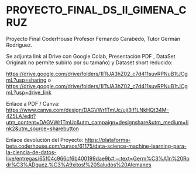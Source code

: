 # PROYECTO_FINAL_DS_II_GIMENA_CRUZ

Proyecto Final CoderHouse Profesor Fernando Carabedo, Tutor Germán Rodriguez.

Se adjunta link al Drive con  Google Colab, Presentación PDF , DataSet Original( no permite subirlo por su tamaño) y Dataset short reducido:

https://drive.google.com/drive/folders/1ITtJA3hZ02_c7d411suvRPNuB1tJCgmL?usp=sharing    o      
https://drive.google.com/drive/folders/1ITtJA3hZ02_c7d411suvRPNuB1tJCgmL?usp=drive_link

Enlace a PDF / Canva:  https://www.canva.com/design/DAGVWr1TmUc/uij3lf1LNkHQt34M-4Z5LA/edit?utm_content=DAGVWr1TmUc&utm_campaign=designshare&utm_medium=link2&utm_source=sharebutton

Enlace devolución del Proyecto: https://plataforma-beta.coderhouse.com/cursos/61175/data-science-machine-learning-para-la-ciencia-de-datos-live/entregas/65f04c966cf6b400199dae9b#:~:text=Germ%C3%A1n%20Rodr%C3%ADguez,%C3%A9xitos!%20Saludos%20Alemanes

